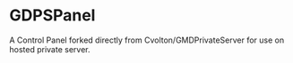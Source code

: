 # GDPSPanel
A Control Panel forked directly from Cvolton/GMDPrivateServer for use on hosted private server.
